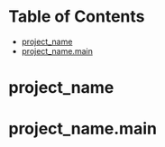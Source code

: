 # Table of Contents

* [project\_name](#project_name)
* [project\_name.main](#project_name.main)

<a id="project_name"></a>

# project\_name

<a id="project_name.main"></a>

# project\_name.main

